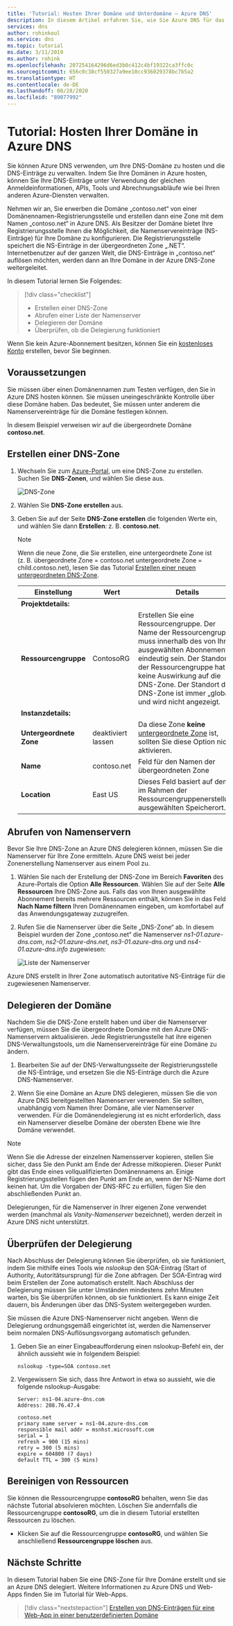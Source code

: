 ```yaml
---
title: 'Tutorial: Hosten Ihrer Domäne und Unterdomäne – Azure DNS'
description: In diesem Artikel erfahren Sie, wie Sie Azure DNS für das Hosten Ihrer DNS-Zonen konfigurieren.
services: dns
author: rohinkoul
ms.service: dns
ms.topic: tutorial
ms.date: 3/11/2019
ms.author: rohink
ms.openlocfilehash: 207254164296d6ed3b0c412c4bf19322ca3ffc0c
ms.sourcegitcommit: 656c0c38cf550327a9ee10cc936029378bc7b5a2
ms.translationtype: HT
ms.contentlocale: de-DE
ms.lasthandoff: 08/28/2020
ms.locfileid: "89077992"
---
```

# <a name="tutorial-host-your-domain-in-azure-dns"></a>Tutorial: Hosten Ihrer Domäne in Azure DNS

Sie können Azure DNS verwenden, um Ihre DNS-Domäne zu hosten und die DNS-Einträge zu verwalten. Indem Sie Ihre Domänen in Azure hosten, können Sie Ihre DNS-Einträge unter Verwendung der gleichen Anmeldeinformationen, APIs, Tools und Abrechnungsabläufe wie bei Ihren anderen Azure-Diensten verwalten.

Nehmen wir an, Sie erwerben die Domäne „contoso.net“ von einer Domänennamen-Registrierungsstelle und erstellen dann eine Zone mit dem Namen „contoso.net“ in Azure DNS. Als Besitzer der Domäne bietet Ihre Registrierungsstelle Ihnen die Möglichkeit, die Namenservereinträge (NS-Einträge) für Ihre Domäne zu konfigurieren. Die Registrierungsstelle speichert die NS-Einträge in der übergeordneten Zone „.NET“. Internetbenutzer auf der ganzen Welt, die DNS-Einträge in „contoso.net“ auflösen möchten, werden dann an Ihre Domäne in der Azure DNS-Zone weitergeleitet.


In diesem Tutorial lernen Sie Folgendes:

> [!div class="checklist"]
> * Erstellen einer DNS-Zone
> * Abrufen einer Liste der Namenserver
> * Delegieren der Domäne
> * Überprüfen, ob die Delegierung funktioniert


Wenn Sie kein Azure-Abonnement besitzen, können Sie ein [kostenloses Konto](https://azure.microsoft.com/free/?WT.mc_id=A261C142F) erstellen, bevor Sie beginnen.

## <a name="prerequisites"></a>Voraussetzungen

Sie müssen über einen Domänennamen zum Testen verfügen, den Sie in Azure DNS hosten können. Sie müssen uneingeschränkte Kontrolle über diese Domäne haben. Das bedeutet, Sie müssen unter anderem die Namenservereinträge für die Domäne festlegen können.

In diesem Beispiel verweisen wir auf die übergeordnete Domäne **contoso.net**.

## <a name="create-a-dns-zone"></a>Erstellen einer DNS-Zone

1. Wechseln Sie zum [Azure-Portal](https://portal.azure.com/), um eine DNS-Zone zu erstellen. Suchen Sie **DNS-Zonen**, und wählen Sie diese aus.

   ![DNS-Zone](./media/dns-delegate-domain-azure-dns/openzone650.png)

1. Wählen Sie **DNS-Zone erstellen** aus.
1. Geben Sie auf der Seite **DNS-Zone erstellen** die folgenden Werte ein, und wählen Sie dann **Erstellen**: z. B. **contoso.net**.
      > [!NOTE] 
      > Wenn die neue Zone, die Sie erstellen, eine untergeordnete Zone ist (z. B. übergeordnete Zone = contoso.net untergeordnete Zone = child.contoso.net), lesen Sie das Tutorial [Erstellen einer neuen untergeordneten DNS-Zone](./tutorial-public-dns-zones-child.md).

    | **Einstellung** | **Wert** | **Details** |
    |--|--|--|
    | **Projektdetails:**  |  |  |
    | **Ressourcengruppe**    | ContosoRG | Erstellen Sie eine Ressourcengruppe. Der Name der Ressourcengruppe muss innerhalb des von Ihnen ausgewählten Abonnements eindeutig sein. Der Standort der Ressourcengruppe hat keine Auswirkung auf die DNS-Zone. Der Standort der DNS-Zone ist immer „global“ und wird nicht angezeigt. |
    | **Instanzdetails:** |  |  |
    | **Untergeordnete Zone**        | deaktiviert lassen | Da diese Zone **keine** [untergeordnete Zone](./tutorial-public-dns-zones-child.md) ist, sollten Sie diese Option nicht aktivieren. |
    | **Name**              | contoso.net | Feld für den Namen der übergeordneten Zone      |
    | **Location**          | East US | Dieses Feld basiert auf dem im Rahmen der Ressourcengruppenerstellung ausgewählten Speicherort.  |
    

## <a name="retrieve-name-servers"></a>Abrufen von Namenservern

Bevor Sie Ihre DNS-Zone an Azure DNS delegieren können, müssen Sie die Namenserver für Ihre Zone ermitteln. Azure DNS weist bei jeder Zonenerstellung Namenserver aus einem Pool zu.

1. Wählen Sie nach der Erstellung der DNS-Zone im Bereich **Favoriten** des Azure-Portals die Option **Alle Ressourcen**. Wählen Sie auf der Seite **Alle Ressourcen** Ihre DNS-Zone aus. Falls das von Ihnen ausgewählte Abonnement bereits mehrere Ressourcen enthält, können Sie in das Feld **Nach Name filtern** Ihren Domänennamen eingeben, um komfortabel auf das Anwendungsgateway zuzugreifen. 

1. Rufen Sie die Namenserver über die Seite „DNS-Zone“ ab. In diesem Beispiel wurden der Zone „contoso.net“ die Namenserver *ns1-01.azure-dns.com*, *ns2-01.azure-dns.net*, *ns3-01.azure-dns.org* und *ns4-01.azure-dns.info* zugewiesen:

   ![Liste der Namenserver](./media/dns-delegate-domain-azure-dns/viewzonens500.png)

Azure DNS erstellt in Ihrer Zone automatisch autoritative NS-Einträge für die zugewiesenen Namenserver.

## <a name="delegate-the-domain"></a>Delegieren der Domäne

Nachdem Sie die DNS-Zone erstellt haben und über die Namenserver verfügen, müssen Sie die übergeordnete Domäne mit den Azure DNS-Namenservern aktualisieren. Jede Registrierungsstelle hat ihre eigenen DNS-Verwaltungstools, um die Namenservereinträge für eine Domäne zu ändern. 

1. Bearbeiten Sie auf der DNS-Verwaltungsseite der Registrierungsstelle die NS-Einträge, und ersetzen Sie die NS-Einträge durch die Azure DNS-Namenserver.

1. Wenn Sie eine Domäne an Azure DNS delegieren, müssen Sie die von Azure DNS bereitgestellten Namenserver verwenden. Sie sollten, unabhängig vom Namen Ihrer Domäne, alle vier Namenserver verwenden. Für die Domänendelegierung ist es nicht erforderlich, dass ein Namenserver dieselbe Domäne der obersten Ebene wie Ihre Domäne verwendet.

> [!NOTE]
> Wenn Sie die Adresse der einzelnen Namensserver kopieren, stellen Sie sicher, dass Sie den Punkt am Ende der Adresse mitkopieren. Dieser Punkt gibt das Ende eines vollqualifizierten Domänennamens an. Einige Registrierungsstellen fügen den Punkt am Ende an, wenn der NS-Name dort keinen hat. Um die Vorgaben der DNS-RFC zu erfüllen, fügen Sie den abschließenden Punkt an.

Delegierungen, für die Namenserver in Ihrer eigenen Zone verwendet werden (manchmal als *Vanity-Namenserver* bezeichnet), werden derzeit in Azure DNS nicht unterstützt.

## <a name="verify-the-delegation"></a>Überprüfen der Delegierung

Nach Abschluss der Delegierung können Sie überprüfen, ob sie funktioniert, indem Sie mithilfe eines Tools wie *nslookup* den SOA-Eintrag (Start of Authority, Autoritätsursprung) für die Zone abfragen. Der SOA-Eintrag wird beim Erstellen der Zone automatisch erstellt. Nach Abschluss der Delegierung müssen Sie unter Umständen mindestens zehn Minuten warten, bis Sie überprüfen können, ob sie funktioniert. Es kann einige Zeit dauern, bis Änderungen über das DNS-System weitergegeben wurden.

Sie müssen die Azure DNS-Namenserver nicht angeben. Wenn die Delegierung ordnungsgemäß eingerichtet ist, werden die Namenserver beim normalen DNS-Auflösungsvorgang automatisch gefunden.

1. Geben Sie an einer Eingabeaufforderung einen nslookup-Befehl ein, der ähnlich aussieht wie in folgendem Beispiel:

   ```
   nslookup -type=SOA contoso.net
   ```

1. Vergewissern Sie sich, dass Ihre Antwort in etwa so aussieht, wie die folgende nslookup-Ausgabe:

   ```
   Server: ns1-04.azure-dns.com
   Address: 208.76.47.4

   contoso.net
   primary name server = ns1-04.azure-dns.com
   responsible mail addr = msnhst.microsoft.com
   serial = 1
   refresh = 900 (15 mins)
   retry = 300 (5 mins)
   expire = 604800 (7 days)
   default TTL = 300 (5 mins)
   ```

## <a name="clean-up-resources"></a>Bereinigen von Ressourcen

Sie können die Ressourcengruppe **contosoRG** behalten, wenn Sie das nächste Tutorial absolvieren möchten. Löschen Sie andernfalls die Ressourcengruppe **contosoRG**, um die in diesem Tutorial erstellten Ressourcen zu löschen.

- Klicken Sie auf die Ressourcengruppe **contosoRG**, und wählen Sie anschließend **Ressourcengruppe löschen** aus. 

## <a name="next-steps"></a>Nächste Schritte

In diesem Tutorial haben Sie eine DNS-Zone für Ihre Domäne erstellt und sie an Azure DNS delegiert. Weitere Informationen zu Azure DNS und Web-Apps finden Sie im Tutorial für Web-Apps.

> [!div class="nextstepaction"]
> [Erstellen von DNS-Einträgen für eine Web-App in einer benutzerdefinierten Domäne](./dns-web-sites-custom-domain.md)
